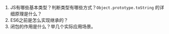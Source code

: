 1.  JS有哪些基本类型？判断类型有哪些方式？`Object.prototype.toString` 的详细原理是什么？
2.  ES6之前是怎么实现继承的？
3.  闭包的作用是什么？举几个实际应用场景。